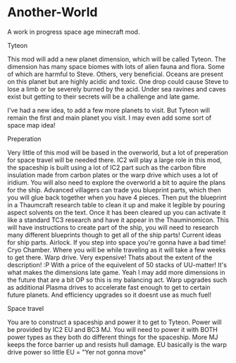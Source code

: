 Another-World
=============

A work in progress space age minecraft mod.

Tyteon

This mod will add a new planet dimension, which will be called Tyteon.
The dimension has many space biomes with lots of alien fauna and flora.
Some of which are harmful to Steve. Others, very beneficial.
Oceans are present on this planet but are highly acidic and toxic.
One drop could cause Steve to lose a limb or be severely burned by the acid.
Under sea ravines and caves exist but getting to their secrets will be a challenge and late game.

I've had a new idea, to add a few more planets to visit. But Tyteon will remain the first and main planet you visit.
I may even add some sort of space map idea!


Preperation

Very little of this mod will be based in the overworld, but a lot of preperation for space travel will be needed there.
IC2 will play a large role in this mod, the spaceship is built using a lot of IC2 part such as the carbon fibre insulation made from carbon plates 
or the warp drive which uses a lot of iridium.
You will also need to explore the overworld a bit to aquire the plans for the ship. Advanced villagers can trade you blueprint parts, which then you will glue back together when you have
4 pieces. Then put the blueprint in a Thaumcraft research table to clean it up and make it legible by pouring aspect solvents on the text. Once it has been cleared up you can activate it like a standard TC3 research
and have it appear in the Thauminomicon. This will have instructions to create part of the ship, you will need to research many different blueprints though to get all of the ship parts!
Current ideas for ship parts.
    Airlock. If you step into space you're gonna have a bad time!
    Cryo Chamber. Where you will be while traveling as it will take a few weeks to get there.
    Warp drive. Very expensive! Thats about the extent of the description! :P With a price of the equivelent of 50 stacks of UU-matter! It's what makes the dimensions late game. Yeah I may add more dimensions in the future that are a bit OP so this is my balancing act.
        Warp upgrades such as additional Plasma drives to accelerate fast enough to get to certain future planets. And efficiency upgrades so it doesnt use as much fuel!
    
    
    



Space travel


You are to construct a spaceship and power it to get to Tyteon. Power will be provided by IC2 EU and BC3 MJ. You will need to power it with
BOTH power types as they both do different things for the spaceship. More MJ keeps the force barrier up and resists hull damage.
EU basically is the warp drive power so little EU = "Yer not gonna move"
